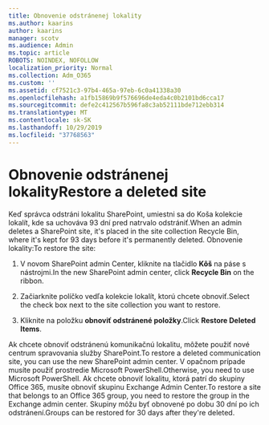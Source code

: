```yaml
---
title: Obnovenie odstránenej lokality
ms.author: kaarins
author: kaarins
manager: scotv
ms.audience: Admin
ms.topic: article
ROBOTS: NOINDEX, NOFOLLOW
localization_priority: Normal
ms.collection: Adm_O365
ms.custom: ''
ms.assetid: cf7521c3-97b4-465a-97eb-6c0a41338a30
ms.openlocfilehash: a1fb15869b9f576696de4eda4c0b2101bd6cca17
ms.sourcegitcommit: defe2c412567b596fa8c3ab52111bde712ebb314
ms.translationtype: MT
ms.contentlocale: sk-SK
ms.lasthandoff: 10/29/2019
ms.locfileid: "37768563"
---
```

# <a name="restore-a-deleted-site"></a><span data-ttu-id="d4178-102">Obnovenie odstránenej lokality</span><span class="sxs-lookup"><span data-stu-id="d4178-102">Restore a deleted site</span></span>

<span data-ttu-id="d4178-103">Keď správca odstráni lokalitu SharePoint, umiestni sa do Koša kolekcie lokalít, kde sa uchováva 93 dní pred natrvalo odstrániť.</span><span class="sxs-lookup"><span data-stu-id="d4178-103">When an admin deletes a SharePoint site, it's placed in the site collection Recycle Bin, where it's kept for 93 days before it's permanently deleted.</span></span> <span data-ttu-id="d4178-104">Obnovenie lokality:</span><span class="sxs-lookup"><span data-stu-id="d4178-104">To restore the site:</span></span>
  
1. <span data-ttu-id="d4178-105">V novom SharePoint admin Center, kliknite na tlačidlo **Kôš** na páse s nástrojmi.</span><span class="sxs-lookup"><span data-stu-id="d4178-105">In the new SharePoint admin center, click **Recycle Bin** on the ribbon.</span></span> 
    
2. <span data-ttu-id="d4178-106">Začiarknite políčko vedľa kolekcie lokalít, ktorú chcete obnoviť.</span><span class="sxs-lookup"><span data-stu-id="d4178-106">Select the check box next to the site collection you want to restore.</span></span>
    
3. <span data-ttu-id="d4178-107">Kliknite na položku **obnoviť odstránené položky**.</span><span class="sxs-lookup"><span data-stu-id="d4178-107">Click **Restore Deleted Items**.</span></span>
    
<span data-ttu-id="d4178-108">Ak chcete obnoviť odstránenú komunikačnú lokalitu, môžete použiť nové centrum spravovania služby SharePoint.</span><span class="sxs-lookup"><span data-stu-id="d4178-108">To restore a deleted communication site, you can use the new SharePoint admin center.</span></span> <span data-ttu-id="d4178-109">V opačnom prípade musíte použiť prostredie Microsoft PowerShell.</span><span class="sxs-lookup"><span data-stu-id="d4178-109">Otherwise, you need to use Microsoft PowerShell.</span></span> <span data-ttu-id="d4178-110">Ak chcete obnoviť lokalitu, ktorá patrí do skupiny Office 365, musíte obnoviť skupinu Exchange Admin Center.</span><span class="sxs-lookup"><span data-stu-id="d4178-110">To restore a site that belongs to an Office 365 group, you need to restore the group in the Exchange admin center.</span></span> <span data-ttu-id="d4178-111">Skupiny môžu byť obnovené po dobu 30 dní po ich odstránení.</span><span class="sxs-lookup"><span data-stu-id="d4178-111">Groups can be restored for 30 days after they're deleted.</span></span>
  

